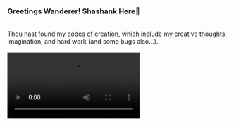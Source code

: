 ### Greetings Wanderer! Shashank Here👋
<br>
Thou hast found my codes of creation, which include my creative thoughts, imagination, and hard work (and some bugs also...).
<br>
<br>
<video src="https://www.google.com/url?sa=i&url=https%3A%2F%2Fwww.gq.com%2Fstory%2F20-best-leo-dicaprio-gifs&psig=AOvVaw2IP0wt1v_17FygUqTzyweR&ust=1702249333434000&source=images&cd=vfe&opi=89978449&ved=0CBEQjRxqFwoTCMD9_4a7g4MDFQAAAAAdAAAAABAD">
